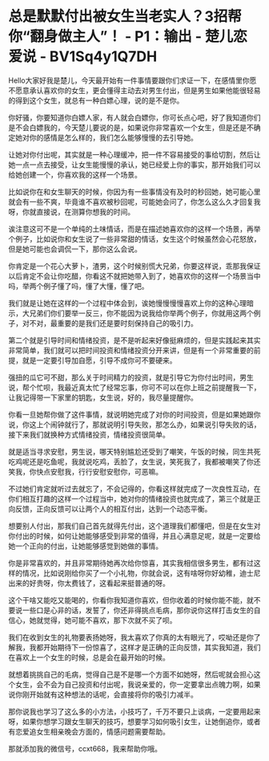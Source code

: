 # 总是默默付出被女生当老实人？3招帮你“翻身做主人”！ - P1：输出 - 楚儿恋爱说 - BV1Sq4y1Q7DH

Hello大家好我是楚儿，今天最开始有一件事情要跟你们求证一下，在感情里你愿不愿意承认喜欢你的女生，更会懂得主动去对男生付出，但是男生如果他能很轻易的得到这个女生，就总有一种白嫖心理，说的是不是你。

你好骚，你要知道你白嫖人家，有人就会白嫖你，你可长点心吧，好了我知道你们是不会白嫖我的，今天楚儿要说的是，如果说你非常喜欢一个女生，但是还是不确定她对你的感情是怎么样的，我们怎么能够慢慢的去引导她。

让她对你付出呢，其实就是一种心理缓冲，把一件不容易接受的事给切割，然后让她一点一点去接受，让女生能慢慢的承认，她已经爱上你的事实，那开始我们可以给她创建一个，你喜欢我的这样一个场景。

比如说你在和女生聊天的时候，你因为有一些事情没有及时的秒回她，她可能心里就会有一些不爽，毕竟谁不喜欢被秒回呢，可能她会问了，你怎么这么久才回复我呀，你就直接说，在测算你想我的时间。

诶注意这可不是一个单纯的土味情话，而是在描述她喜欢你的这样一个场景，再举个例子，比如说你和女生说了一些非常甜的情话，女生这个时候虽然会心花怒放，但是她可能也会调侃一下，那你这么会说。

你肯定是一个花心大萝卜，渣男，这个时候别慌大兄弟，你要这样说，乖那我保证以后肯定不会让你吃醋，你看这不就把她带入到了，她喜欢你的这样一个场景当中吗，举两个例子懂了吗，懂了大懂，懂了吧。

我们就是让她在这样的一个过程中体会到，诶她慢慢慢慢喜欢上你的这种心理暗示，大兄弟们你们要举一反三，你不能因为说我给你举两个例子，你就用这两个例子，对不对，最重要的是我们还是要时刻保持自己的吸引力。

第二个就是引导时间和情绪投资，是不是听起来好像挺麻烦的，但是实践起来其实非常简单，我们就可以把时间投资和情绪投资分开来讲，但是有一个非常重要的前提，就是一定要引导加自愿，引导不成你可不要硬来。

强扭的瓜它可不甜，那么关于时间精力的投资，就是引导它为你付出时间，男生说，帮个忙呗，我最近真太忙了经常忘事，你可不可以在你上班之前提醒我一下，让我记得带一下家里的钥匙，女生说，好的，我尽量提醒你。

你看一旦她帮你做了这件事情，就说明她完成了对你的时间投资，但是如果她跟你说，你这上个闹钟就行了，那就说明引导失败，那怎么办，如果说引导失败的话，接下来我们就换种方式情绪投资，情绪投资很简单。

就是适当寻求安慰，男生说，哪天特别尴尬还受到了嘲笑，午饭的时候，同生共死吃鸡呢还是吃鱼呢，我就说吃鸡，丢脸了，女生说，笑死我了，我都被嘲笑了你还笑我，你快点安慰我，行行安慰安慰你，可恶嘛。

不过她们肯定就听过去就忘了，不会记得的，你看这样就完成了一次良性互动，在你们相互打趣的这样一个过程当中，她对你的情绪投资也就完成了，第三个就是正向反馈，正向反馈可以让两个人的相互付出，达到一个动态平衡。

想要别人付出，那我们自己首先就得先付出，这个道理我们都懂吧，但是在女生对你付出的时候，如何让她能够感受到非常的值得，并且心满意足呢，就是一定要给她一个正向的付出，让她能够感觉到她做的事情。

你是非常喜欢的，并且非常期待她再次给你惊喜，其实我相信很多男生，都有过这样的情况，比如说刚给你买了一个小礼物，你就会说，这有啥呀你好幼稚，迪士尼出来的好贵呀，你太费钱了，这看起来挺普通的呀。

这个干啥又能吃又能喝的，你看你我知道你喜欢，但你收着的时候你能不能，就不要说一些口是心非的话，发誓了，你还非得挑点毛病，那你说你这样打击女生的自信心，她就觉得，她可能不喜欢，那下次就不买了呗。

我们在收到女生的礼物要表扬她呀，我太喜欢了你真的太有眼光了，哎呦还是你了解我，我都开始期待下一份惊喜了，这样才是正确的正向反馈，其实我知道，我们在喜欢上一个女生的时候，总是会在最开始的时候。

就想着挑挑自己的毛病，觉得自己是不是哪一个方面不如她呀，然后呢就会担心这个女生，会不会为自己投资和付出呢，我说亲爱的，你一定要拿出点魄力啊，如果说你刚开始就有这种想法的话呢，会直接将你的吸引力减半。

那你说我也学习了这么多的小方法，小技巧了，千万不要只上谈病，一定要用起来呀，如果你想学习跟女生聊天的技巧，想要学习如何吸引女生，让她倒追你，或者有恋爱追女生相亲晚会方面的，情感问题需要帮助。

那就添加我的微信号，ccxt668，我来帮助你哦。